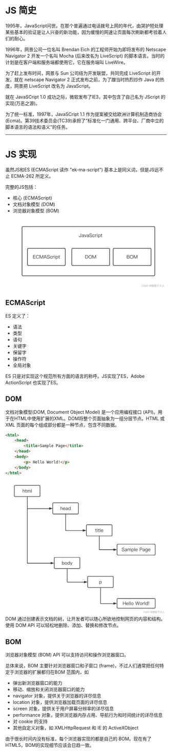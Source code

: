 # JS  简史
1995年，JavaScript问世。在那个普遍通过电话拨号上网的年代，由哭护短处理某些基本的验证是让人兴奋的新功能，因为缓慢的网速让页面每次刷新都考验着人们的耐心。

1996年，网景公司一位名叫 Brendan Eich 的工程师开始为即将发布的 Netscape Navigator 2 开发一个名叫 Mocha (后来改名为 LiveScript) 的脚本语言。当时的计划是在客户端和服务端都使用它，它在服务端叫 LiveWire。

为了赶上发布时间，网景与 Sun 公司结为开发联盟，共同完成 LiveScript 的开发。就在 netscape Navigator 2 正式发布之前，为了蹭当时热烈炒作 Java 的热度，网景把 LiveScript 改名为 JavaScript。

就在 JavaSCript 1.0 成功之际，微软发布了IE3，其中包含了自己名为 JScript 的实现(万恶之源)。

为了统一标准，1997年，JavaSCript 1.1 作为提案被交给欧洲计算机制造商协会(Ecma)。第39技术委员会(TC39)承担了“标准化一门通用、跨平台、厂商中立的脚本语言的语法和语义”的任务。

---

# JS 实现
虽然JS和ES (ECMAScript 读作 "ek-ma-script") 基本上是同义词，但是JS远不止 ECMA-262 所定义。

完整的JS包括：
* 核心 (ECMAScript)
* 文档对象模型 (DOM)
* 浏览器对象模型 (BOM)

![JS](assets/1-1.png)
## ECMAScript
ES 定义了：
* 语法
* 类型
* 语句
* 关键字
* 保留字
* 操作符
* 全局对象

ES 只是对实现这个规范所有方面的语言的称呼。JS实现了ES，Adobe ActionScript 也实现了ES。

## DOM
文档对象模型(DOM, Document Object Model) 是一个应用编程接口 (API)。用于在HTML中使用扩展的XML。DOM将整个页面抽象为一组分层节点。HTML 或 XML 页面的每个组成部分都是一种节点，包含不同数据。

```html
<html>
	<head>
		<title>Sample Page</title>
	</head>
	<body>
		<p> Hello World!</p>
	</body>
</html>
```
![DOM](assets/1-2.png)
DOM 通过创建表示文档的树，让开发者可以随心所欲地控制网页的内容和结构。使用 DOM API 可以轻松地删除、添加、替换和修改节点。

## BOM
浏览器对象模型 (BOM) API 可以支持访问和操作浏览器窗口。

总体来说，BOM 主要针对浏览器窗口和子窗口 (frame)，不过人们通常把任何特定于浏览器的扩展都归在BOM 范围内，如
* 弹出新浏览器窗口的能力
* 移动、缩放和关闭浏览器窗口的能力
* navigator 对象，提供关于浏览器的详尽信息
* location 对象，提供浏览器加载页面的详尽信息
* screen 对象，提供关于用户屏幕分辨率的详尽信息
* performance 对象，提供浏览器内存占用、导航行为和时间统计的详尽信息
* 对 cookie 的支持
* 其他自定义对象，如 XMLHttpRequest 和 IE 的 ActiveXObject

由于很长时间内没有标准，每个浏览器实现的都是自己的 BOM。现在有了 HTML5，BOM的实现细节应该会日趋一致。
